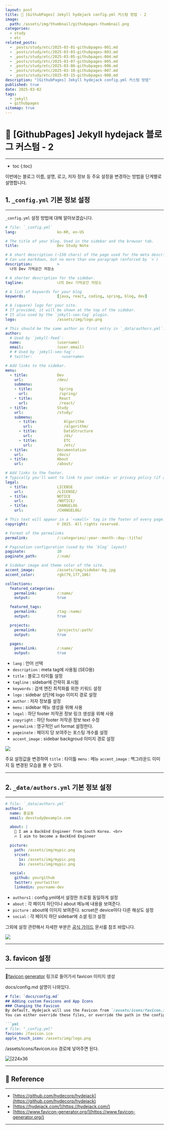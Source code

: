 ```yaml
---
layout: post
title: 📘 [GithubPages] Jekyll hydejack config.yml 커스텀 방법 - 2
image:
  path: /assets/img/thumbnail/githubpages-thumbnail.png
categories:
  - study
  - etc
related_posts:
  - _posts/study/etc/2025-03-01-githubpages-001.md
  - _posts/study/etc/2025-03-03-githubpages-003.md
  - _posts/study/etc/2025-03-05-githubpages-004.md
  - _posts/study/etc/2025-03-07-githubpages-005.md
  - _posts/study/etc/2025-03-08-githubpages-006.md
  - _posts/study/etc/2025-03-10-githubpages-007.md
  - _posts/study/etc/2025-03-15-githubpages-008.md
description: "[GithubPages] Jekyll hydejack config.yml 커스텀 방법"
published: true
date: 2025-03-02
tags:
  - jekyll
  - githubpages
sitemap: true
---
```


# 📘 [GithubPages] Jekyll hydejack 블로그 커스텀 - 2

---

* toc
{:toc}

이번에는 블로그 이름, 설명, 로고, 저자 정보 등 주요 설정을 변경하는 방법을 단계별로 설명합니다.

## 1. `_config.yml` 기본 정보 설정

---

`_config.yml` 설정 방법에 대해 알아보겠습니다.

```yml
# file: `_config.yml`
lang:                  ko-KR, en-US

# The title of your blog. Used in the sidebar and the browser tab.
title:                 Dev Study Note

# A short description (~150 chars) of the page used for the meta description tag.
# Can use markdown, but no more than one paragraph (enforced by `>`)
description:           >
  나의 Dev 기억공간 저장소

# A shorter description for the sidebar.
tagline:               나의 Dev 기억공간 저장소

# A list of keywords for your blog
keywords:              [java, react, coding, spring, blog, dev]

# A (square) logo for your site.
# If provided, it will be shown at the top of the sidebar.
# It also used by the `jekyll-seo-tag` plugin.
logo:                  /assets/img/logo.png

# This should be the same author as first entry in `_data/authors.yml`.
author:
  # Used by `jekyll-feed`:
  name:                (username)
  email:               (user.email)
  # # Used by `jekyll-seo-tag`:
  # twitter:             <username>

# Add links to the sidebar.
menu:
  - title:             Dev
    url:               /dev/
    submenu:
    - title:            Spring
      url:              /spring/
    - title:            React
      url:              /react/
  - title:             Study
    url:               /study/
    submenu:
      - title:            Algorithm
        url:              /algorithm/
      - title:            DataStructure
        url:              /ds/
      - title:            ETC
        url:              /etc/  
  - title:             Documentation
    url:               /docs/
  - title:             About
    url:               /about/

# Add links to the footer.
# Typically you'll want to link to your cookie- or privacy policy (if appliable), etc..
legal:
  - title:             LICENSE
    url:               /LICENSE/
  - title:             NOTICE
    url:               /NOTICE/
  - title:             CHANGELOG
    url:               /CHANGELOG/

# This text will appear in a `<small>` tag in the footer of every page.
copyright:             © 2025. All rights reserved.

# Format of the permalinks
permalink:             /:categories/:year-:month-:day-:title/

# Pagination configuration (used by the `blog` layout)
paginate:              10
paginate_path:         /:num/

# Sidebar image and theme color of the site.
accent_image:          /assets/img/sidebar-bg.jpg
accent_color:          rgb(79,177,186)

collections:
  featured_categories:
    permalink:         /:name/
    output:            true

  featured_tags:
    permalink:         /tag-:name/
    output:            true

  projects:
    permalink:         /projects/:path/
    output:            true

  pages:
    permalink:         /:name/
    output:            true
```

* `lang` : 언어 선택
* `description` : meta tag에 사용됨 (SEO용)
* `title` : 블로그 타이틀 설정
* `tagline` : sidebar에 간략히 표시됨
* `keywords` : 검색 엔진 최적화를 위한 키워드 설정
* `logo` : sidebar 상단에 logo 이미지 경로 설정
* `author` : 저자 정보를 설정
* `menu` : sidebar 메뉴 생성을 위해 사용
* `legal` : 하단 footer 저작권 정보 링크 생성을 위해 사용
* `copyright` : 하단 footer 저작권 정보 text 수정 
* `permalink` : 영구적인 url format 설정한다.
* `pageinate` : 페이지 당 보여주는 포스팅 개수를 설정
* `accent_image` : sidebar backgroud 이미지 경로 설정

![](https://i.imgur.com/rnUWaQM.png)

주요 설정값을 변경하여 `title` : 타이틀 `menu` : 메뉴 `accent_image` : 백그라운드 이미지  등 변경된 모습을 볼 수 있다.

---

## 2.  `_data/authors.yml` 기본 정보 설정

---

```yml
# file: `_data/authors.yml`
author1:
  name: 홍길동
  email: devstudy@example.com

  about: |
    🙋 I am a BackEnd Engineer from South Korea. <br>
    🔥 I aim to become a BackEnd Engineer

  picture:
    path: /assets/img/mypic.png
    srcset:
      1x: /assets/img/mypic.png
      2x: /assets/img/mypic.png

  social:
    github: yourgithub
    twitter: yourtwitter
    linkedin: yourname-dev
```

* `authors1` : config.yml에서 설정한 프로필 동일하게 설정
* `about` : 각 페이지 하단이나 about 메뉴에 내용을 보여준다.
* `picture` : about에 이미지 보여준다. scrset은 device마다 다른 해상도 설정
* `social` : 각 페이지 하단 sidebar에 소셜 링크 설정

그외에 설정 관련해서 자세한 부분은 [공식 가이드](https://hydejack.com/docs/config/) 문서를 참조 바랍니다.

![](https://i.imgur.com/LzVLhbf.png)

---

## 3. favicon 설정

---

🔗[favicon generator](https://www.favicon-generator.org/) 링크로 들어가서 favicon 이미지 생성

docs/config.md 설명이 나와있다.

```md
# file: `docs/config.md`
## Adding custom Favicons and App Icons
### Changing the Favicon
By default, Hydejack will use the Favicon from `/assets/icons/favicon.ico` and Apple Touch Icon from `/assets/icons/icon-192x192.png`.
You can either override these files, or override the path in the config file via `favicon` and `app_touch_icon` keys:

```yml
# file: "_config.yml"
favicon: /favicon.ico
apple_touch_icon: /assets/img/logo.png

```

/assets/icons/favicon.ico 경로에 넣어주면 된다.

![|224x36](https://i.imgur.com/rKxXeth.png)

---

## 📑 Reference

---

+ [https://github.com/hydecorp/hydejack](https://github.com/hydecorp/hydejack)
+ [https://hydejack.com/](https://hydejack.com/)
+ [https://www.favicon-generator.org/](https://www.favicon-generator.org/)

---